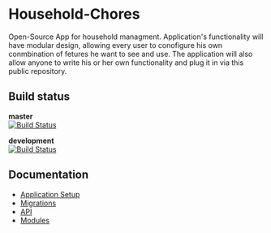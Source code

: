 # Household-Chores
Open-Source App for household managment. Application's functionality will have modular design, allowing every user to conofigure his own conmbination of fetures he want to see and use. The application will also allow anyone to write his or her own functionality and plug it in via this public repository.

## Build status
**master** \
[![Build Status](https://dev.azure.com/filiphorkycz/Household-Chores/_apis/build/status/Fezzzi.Household-Chores?branchName=master)](https://dev.azure.com/filiphorkycz/Household-Chores/_build/latest?definitionId=1&branchName=master)

**development** \
[![Build Status](https://dev.azure.com/filiphorkycz/Household-Chores/_apis/build/status/Fezzzi.Household-Chores?branchName=development)](https://dev.azure.com/filiphorkycz/Household-Chores/_build/latest?definitionId=1&branchName=development)

## Documentation
 - [Application Setup](./docs/setup.md)
 - [Migrations](./docs/migrations.md)
 - [API](./docs/api.md)
 - [Modules](./docs/modules.md)
